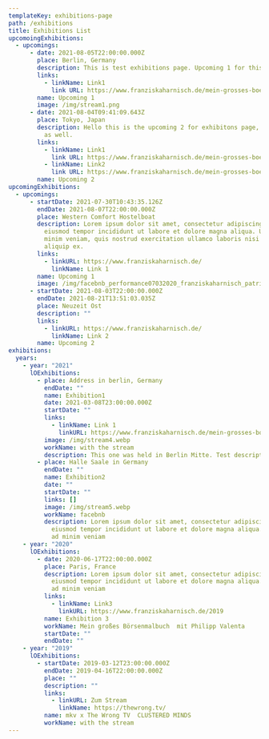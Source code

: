 ```yaml
---
templateKey: exhibitions-page
path: /exhibitions
title: Exhibitions List
upcomoingExhibitions:
  - upcomings:
      - date: 2021-08-05T22:00:00.000Z
        place: Berlin, Germany
        description: This is test exhibitions page. Upcoming 1 for this page.
        links:
          - linkName: Link1
            link URL: https://www.franziskaharnisch.de/mein-grosses-boersenmalbuch
        name: Upcoming 1
        image: /img/stream1.png
      - date: 2021-08-04T09:41:09.643Z
        place: Tokyo, Japan
        description: Hello this is the upcoming 2 for exhibitons page, you can edit here
          as well.
        links:
          - linkName: Link1
            link URL: https://www.franziskaharnisch.de/mein-grosses-boersenmalbuch
          - linkName: Link2
            link URL: https://www.franziskaharnisch.de/mein-grosses-boersenmalbuch
        name: Upcoming 2
upcomingExhibitions:
  - upcomings:
      - startDate: 2021-07-30T10:43:35.126Z
        endDate: 2021-08-07T22:00:00.000Z
        place: Western Comfort Hostelboat
        description: Lorem ipsum dolor sit amet, consectetur adipiscing elit, sed do
          eiusmod tempor incididunt ut labore et dolore magna aliqua. Ut enim ad
          minim veniam, quis nostrud exercitation ullamco laboris nisi ut
          aliquip ex.
        links:
          - linkURL: https://www.franziskaharnisch.de/
            linkName: Link 1
        name: Upcoming 1
        image: /img/facebnb_performance07032020_franziskaharnisch_patricia-detmering_02.jpg
      - startDate: 2021-08-03T22:00:00.000Z
        endDate: 2021-08-21T13:51:03.035Z
        place: Neuzeit Ost
        description: ""
        links:
          - linkURL: https://www.franziskaharnisch.de/
            linkName: Link 2
        name: Upcoming 2
exhibitions:
  years:
    - year: "2021"
      lOExhibitions:
        - place: Address in berlin, Germany
          endDate: ""
          name: Exhibition1
          date: 2021-03-08T23:00:00.000Z
          startDate: ""
          links:
            - linkName: Link 1
              linkURL: https://www.franziskaharnisch.de/mein-grosses-boersenmalbuch
          image: /img/stream4.webp
          workName: with the stream
          description: This one was held in Berlin Mitte. Test description.
        - place: Halle Saale in Germany
          endDate: ""
          name: Exhibition2
          date: ""
          startDate: ""
          links: []
          image: /img/stream5.webp
          workName: facebnb
          description: Lorem ipsum dolor sit amet, consectetur adipiscing elit, sed do
            eiusmod tempor incididunt ut labore et dolore magna aliqua. Ut enim
            ad minim veniam
    - year: "2020"
      lOExhibitions:
        - date: 2020-06-17T22:00:00.000Z
          place: Paris, France
          description: Lorem ipsum dolor sit amet, consectetur adipiscing elit, sed do
            eiusmod tempor incididunt ut labore et dolore magna aliqua. Ut enim
            ad minim veniam
          links:
            - linkName: Link3
              linkURL: https://www.franziskaharnisch.de/2019
          name: Exhibition 3
          workName: Mein großes Börsenmalbuch  mit Philipp Valenta
          startDate: ""
          endDate: ""
    - year: "2019"
      lOExhibitions:
        - startDate: 2019-03-12T23:00:00.000Z
          endDate: 2019-04-16T22:00:00.000Z
          place: ""
          description: ""
          links:
            - linkURL: Zum Stream
              linkName: https://thewrong.tv/
          name: mkv x The Wrong TV  CLUSTERED MINDS
          workName: with the stream
---
```

